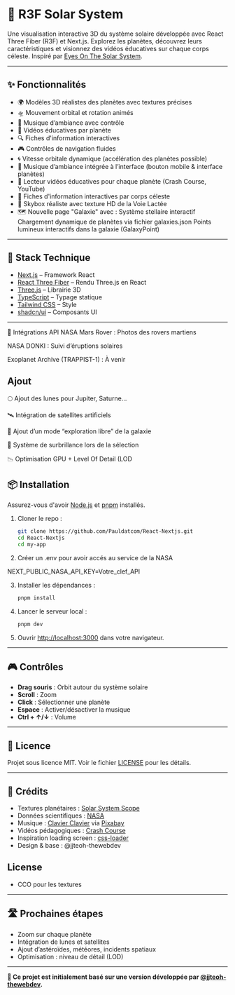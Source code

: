 # 🌌 R3F Solar System

Une visualisation interactive 3D du système solaire développée avec React Three Fiber (R3F) et Next.js. Explorez les planètes, découvrez leurs caractéristiques et visionnez des vidéos éducatives sur chaque corps céleste. Inspiré par [Eyes On The Solar System](https://eyes.nasa.gov/apps/solar-system/).

---

## ✨ Fonctionnalités

- 🌍 Modèles 3D réalistes des planètes avec textures précises
- 🛸 Mouvement orbital et rotation animés
- 🎵 Musique d’ambiance avec contrôle
- 🎥 Vidéos éducatives par planète
- 🔍 Fiches d'information interactives
- 🎮 Contrôles de navigation fluides
- 🌀 Vitesse orbitale dynamique (accélération des planètes possible)
- 🎵 Musique d’ambiance intégrée à l’interface (bouton mobile & interface planètes)
- 🎥 Lecteur vidéos éducatives pour chaque planète (Crash Course, YouTube)
- 📖 Fiches d'information interactives par corps céleste
- 🌌 Skybox réaliste avec texture HD de la Voie Lactée
- 🗺️ Nouvelle page "Galaxie" avec :
  Système stellaire interactif
  Chargement dynamique de planètes via fichier galaxies.json
  Points lumineux interactifs dans la galaxie (GalaxyPoint)

---

## 🚀 Stack Technique

- [Next.js](https://nextjs.org/) – Framework React
- [React Three Fiber](https://docs.pmnd.rs/react-three-fiber) – Rendu Three.js en React
- [Three.js](https://threejs.org/) – Librairie 3D
- [TypeScript](https://www.typescriptlang.org/) – Typage statique
- [Tailwind CSS](https://tailwindcss.com/) – Style
- [shadcn/ui](https://ui.shadcn.com/) – Composants UI

---

🔌 Intégrations API
NASA Mars Rover : Photos des rovers martiens

NASA DONKI : Suivi d’éruptions solaires

Exoplanet Archive (TRAPPIST-1) : À venir

## Ajout

🌕 Ajout des lunes pour Jupiter, Saturne…

🛰️ Intégration de satellites artificiels

🌠 Ajout d’un mode “exploration libre” de la galaxie

🎨 Système de surbrillance lors de la sélection

📉 Optimisation GPU + Level Of Detail (LOD

## 📦 Installation

Assurez-vous d'avoir [Node.js](https://nodejs.org/) et [pnpm](https://pnpm.io/) installés.

1. Cloner le repo :
   ```bash
   git clone https://github.com/Pauldatcom/React-Nextjs.git
   cd React-Nextjs
   cd my-app
   ```
2. Créer un .env pour avoir accés au service de la NASA

NEXT_PUBLIC_NASA_API_KEY=Votre_clef_API

3. Installer les dépendances :

   ```bash
   pnpm install
   ```

4. Lancer le serveur local :

   ```bash
   pnpm dev
   ```

5. Ouvrir [http://localhost:3000](http://localhost:3000) dans votre navigateur.

---

## 🎮 Contrôles

- **Drag souris** : Orbit autour du système solaire
- **Scroll** : Zoom
- **Click** : Sélectionner une planète
- **Espace** : Activer/désactiver la musique
- **Ctrl + ↑/↓** : Volume

---

## 📝 Licence

Projet sous licence MIT. Voir le fichier [LICENSE](LICENSE) pour les détails.

---

## 🙏 Crédits

- Textures planétaires : [Solar System Scope](https://www.solarsystemscope.com/textures/)
- Données scientifiques : [NASA](https://science.nasa.gov/solar-system/planets/)
- Musique : [Clavier Clavier](https://pixabay.com/users/clavier-music-16027823/) via [Pixabay](https://pixabay.com/)
- Vidéos pédagogiques : [Crash Course](https://thecrashcourse.com/)
- Inspiration loading screen : [css-loader](https://github.com/vineethtrv/css-loader)
- Design & base : @jjteoh-thewebdev

## License

- CCO pour les textures

---

## 🛣️ Prochaines étapes

- Zoom sur chaque planète
- Intégration de lunes et satellites
- Ajout d’astéroïdes, météores, incidents spatiaux
- Optimisation : niveau de détail (LOD)

---

**🧠 Ce projet est initialement basé sur une version développée par [@jjteoh-thewebdev](https://github.com/jjteoh-thewebdev).**

